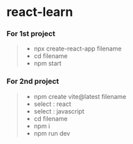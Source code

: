 # react-learn

### For 1st project
> - npx create-react-app filename
> - cd filename
> - npm start

### For 2nd project
> - npm create vite@latest filename
> - select : react
> - select : javascript
> - cd filename
> - npm i
> - npm run dev
